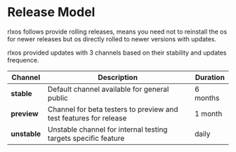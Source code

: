 # Release Model

rlxos follows provide rolling releases, means you need not to reinstall the os for newer releases but os directly rolled to newer versions with updates.

rlxos provided updates with 3 channels based on their stability and updates frequence.

| Channel      | Description                                                       | Duration |
| ------------ | ----------------------------------------------------------------- | -------- |
| **stable**   | Default channel available for general public                      | 6 months |
| **preview**  | Channel for beta testers to preview and test features for release | 1 month  |
| **unstable** | Unstable channel for internal testing targets specific feature    | daily    |


